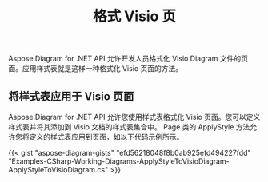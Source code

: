 ﻿---
title: 格式 Visio 页
type: docs
weight: 60
url: /zh/net/format-visio-pages/
description: 本节介绍如何将样式应用于带有 Aspose.Diagram 的 visio 页面。
---
Aspose.Diagram for .NET API 允许开发人员格式化 Visio Diagram 文件的页面。应用样式表就是这样一种格式化 Visio 页面的方法。
## **将样式表应用于 Visio 页面**
Aspose.Diagram for .NET API 允许您使用样式表格式化 Visio 页面。您可以定义样式表并将其添加到 Visio 文档的样式表集合中。 Page 类的 ApplyStyle 方法允许您将定义的样式表应用到页面，如以下代码示例所示。

{{< gist "aspose-diagram-gists" "efd56218048f8b0ab925efd494227fdd" "Examples-CSharp-Working-Diagrams-ApplyStyleToVisioDiagram-ApplyStyleToVisioDiagram.cs" >}}
